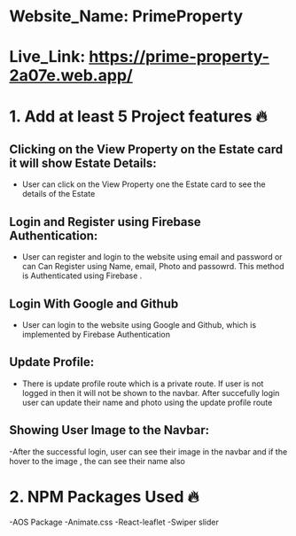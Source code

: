 
# Website_Name: PrimeProperty
# Live_Link: https://prime-property-2a07e.web.app/

# 1. Add at least 5 Project features 🔥

## Clicking on the View Property on the Estate card it will show Estate Details:

- User can click on the View Property  one the Estate card to see the details of the Estate

## Login and Register using Firebase Authentication:

- User can register and login to the website using email and password or can Can Register using Name, email, Photo and passowrd. This method is Authenticated using Firebase .

## Login With Google and Github 

- User can login to the website using Google and Github, which is implemented by Firebase Authentication

## Update Profile:
- There is update profile route which is a private route. If user is not logged in then it will not be shown to the navbar. After succefully login user can update their name and photo using the update profile route


## Showing User Image to the Navbar:
-After the successful login, user can see their image in the navbar and if the hover to the image , the can see their name also

# 2. NPM Packages Used 🔥

-AOS Package
-Animate.css
-React-leaflet
-Swiper slider